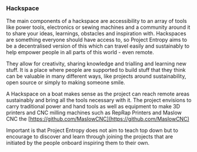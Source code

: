 ### Hackspace

The main components of a hackspace are accessibility to an array of tools like power tools, electronics or sewing machines and a community around it to share your ideas, learnings, obstacles and inspiration with. Hackspaces are something everyone should have access to, so Project Entropy aims to be a decentralised version of this which can travel easily and sustainably to help empower people in all parts of this world - even remote.

They allow for creativity, sharing knowledge and trialling and learning new stuff. It is a place where people are supported to build stuff that they think can be valuable in many different ways, like projects around sustainability, open source or simply to making someone smile.

A Hackspace on a boat makes sense as the project can reach remote areas sustainably and bring all the tools necessary with it. The project envisions to carry traditional power and hand tools as well as equipment to make 3D printers and CNC milling machines such as RepRap Printers and Maslow CNC the [https://github.com/MaslowCNC](https://github.com/MaslowCNC)

Important is that Project Entropy does not aim to teach top down but to encourage to discover and learn through joining the projects that are initiated by the people onboard inspiring them to their own. 

